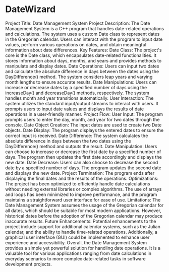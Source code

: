 # DateWizard

Project Title: Date Management System
Project Description: The Date Management System is a C++ program that handles date-related operations and calculations. The system uses a custom Date class to represent dates in the Gregorian calendar. Users can interact with the program to input date values, perform various operations on dates, and obtain meaningful information about date differences.
Key Features:
Date Class: The project's core is the Date class, which encapsulates date-related functionalities. It stores information about days, months, and years and provides methods to manipulate and display dates.
Date Operations: Users can input two dates and calculate the absolute difference in days between the dates using the DayDifference() method. The system considers leap years and varying month lengths to ensure accurate results.
Date Manipulations: Users can increase or decrease dates by a specified number of days using the increaseDay() and decreaseDay() methods, respectively. The system handles month and year transitions automatically.
User Interaction: The system utilizes the standard input/output streams to interact with users. It prompts users to input date values and displays the results of date operations in a user-friendly manner.
Project Flow:
User Input: The program prompts users to enter the day, month, and year for two dates through the console.
Date Object Creation: The input dates are used to create two Date objects.
Date Display: The program displays the entered dates to ensure the correct input is received.
Date Difference: The system calculates the absolute difference in days between the two dates using the DayDifference() method and outputs the result.
Date Manipulation: Users can choose to increase or decrease the first date by a specified number of days. The program then updates the first date accordingly and displays the new date.
Date Decrease: Users can also choose to decrease the second date by a specified number of days. The program updates the second date and displays the new date.
Project Termination: The program ends after displaying the final dates and the results of the operations.
Optimizations: The project has been optimized to efficiently handle date calculations without needing external libraries or complex algorithms. The use of arrays and loops has been minimized to improve performance, and the program maintains a straightforward user interface for ease of use.
Limitations: The Date Management System assumes the usage of the Gregorian calendar for all dates, which should be suitable for most modern applications. However, historical dates before the adoption of the Gregorian calendar may produce inaccurate results.
Future Enhancements: Potential enhancements to the project include support for additional calendar systems, such as the Julian calendar, and the ability to handle time-related operations. Additionally, a graphical user interface (GUI) could be implemented to enhance user experience and accessibility.
Overall, the Date Management System provides a simple yet powerful solution for handling date operations. It is a valuable tool for various applications ranging from date calculations in everyday scenarios to more complex date-related tasks in software development projects.


